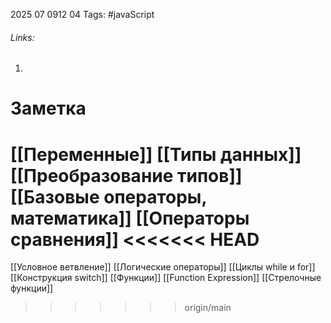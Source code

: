 2025 07 0912 04
Tags: #javaScript 
###### Links: 
1) 
# Заметка
[[Переменные]]
[[Типы данных]]
[[Преобразование типов]]
[[Базовые операторы, математика]]
[[Операторы сравнения]]
<<<<<<< HEAD
=======
[[Условное ветвление]]
[[Логические операторы]]
[[Циклы while и for]]
[[Конструкция switch]]
[[Функции]]
[[Function Expression]]
[[Стрелочные функции]]
>>>>>>> origin/main
